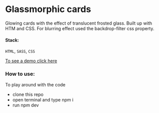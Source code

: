 # Glassmorphic cards
Glowing cards with the effect of translucent frosted glass. Built up with HTM and CSS. For blurring effect used the backdrop-filter css property.
#### Stack:
`HTML`, `SASS`, `CSS`

[To see a demo click here](https://dev-choivlad.github.io/Glowing-glassmorphic-cards/)

### How to use:
To play around with the code
* clone this repo
* open terminal and type npm i
* run npm dev